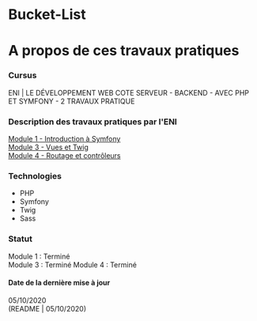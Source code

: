 # Bucket-List

# A propos de ces travaux pratiques

### Cursus
ENI | LE DÉVELOPPEMENT WEB COTE SERVEUR - BACKEND - AVEC PHP ET SYMFONY - 2
TRAVAUX PRATIQUE  

### Description des travaux pratiques par l'ENI
[Module 1 - Introduction à Symfony]()    
[Module 3 - Vues et Twig]()  
[Module 4 - Routage et contrôleurs]()  

### Technologies
- PHP
- Symfony
- Twig
- Sass

### Statut
Module 1 : Terminé  
Module 3 : Terminé
Module 4 : Terminé

#### Date de la dernière mise à jour
05/10/2020  
(README | 05/10/2020)